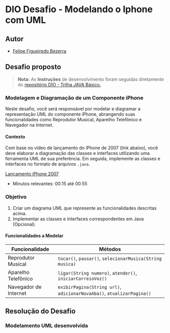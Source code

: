 # DIO Desafio - Modelando o Iphone com UML

## Autor
- [Felipe Figueiredo Bezerra](https://github.com/FigFelipe)

## Desafio proposto

> **Nota:** As **Instruções** de desenvolvimento foram seguidas diretamente do [repositório DIO - Trilha JAVA Básico.](https://github.com/digitalinnovationone/trilha-java-basico/tree/main/desafios/poo)

### Modelagem e Diagramação de um Componente iPhone

[](https://github.com/digitalinnovationone/trilha-java-basico/tree/main/desafios/poo#modelagem-e-diagrama%C3%A7%C3%A3o-de-um-componente-iphone)

Neste desafio, você será responsável por modelar e diagramar a representação UML do componente iPhone, abrangendo suas funcionalidades como Reprodutor Musical, Aparelho Telefônico e Navegador na Internet.

#### Contexto

[](https://github.com/digitalinnovationone/trilha-java-basico/tree/main/desafios/poo#contexto)

Com base no vídeo de lançamento do iPhone de 2007 (link abaixo), você deve elaborar a diagramação das classes e interfaces utilizando uma ferramenta UML de sua preferência. Em seguida, implemente as classes e interfaces no formato de arquivos  `.java`.

[Lançamento iPhone 2007](https://www.youtube.com/watch?v=9ou608QQRq8)

-   Minutos relevantes: 00:15 até 00:55

### Objetivo

[](https://github.com/digitalinnovationone/trilha-java-basico/tree/main/desafios/poo#objetivo)

1.  Criar um diagrama UML que represente as funcionalidades descritas acima.
2.  Implementar as classes e interfaces correspondentes em Java (Opcional).

#### Funcionalidades a Modelar

[](https://github.com/digitalinnovationone/trilha-java-basico/tree/main/desafios/poo#funcionalidades-a-modelar)

|Funcionalidade|Métodos|
|--|--|
|Reprodutor Musical| `tocar()`, `pausar()`, `selecionarMusica(String musica)` |
|Aparelho Telefônico|`ligar(String numero)`,  `atender()`,  `iniciarCorreioVoz()`|
|Navegador de Internet|`exibirPagina(String url)`,  `adicionarNovaAba()`,  `atualizarPagina()`|



## Resolução do Desafio

### Modelamento UML desenvolvida


